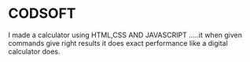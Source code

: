 # CODSOFT
I made a calculator using HTML,CSS AND JAVASCRIPT .....it when given commands give right results it does exact performance like a digital calculator does. 

